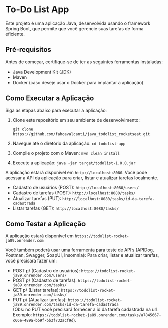 # To-Do List App

Este projeto é uma aplicação Java, desenvolvida usando o framework Spring Boot, que permite que você gerencie suas tarefas de forma eficiente.

## Pré-requisitos

Antes de começar, certifique-se de ter as seguintes ferramentas instaladas:

- Java Development Kit (JDK)
- Maven
- Docker (caso deseje usar o Docker para implantar a aplicação)

## Como Executar a Aplicação

Siga as etapas abaixo para executar a aplicação:

1. Clone este repositório em seu ambiente de desenvolvimento:

   ```shell
   git clone https://github.com/fahcavalcanti/java_todolist_rocketseat.git

2. Navegue até o diretório da aplicação: `cd todolist-app`

3. Compile o projeto com o Maven: `mvn clean install`

4. Execute a aplicação: `java -jar target/todolist-1.0.0.jar`

A aplicação estará disponível em `http://localhost:8080`. Você pode acessar a API da aplicação para criar, listar e atualizar tarefas localmente.

- Cadastro de usuários (POST): `http://localhost:8080/users/ `  
- Cadastro de tarefas (POST): `http://localhost:8080/tasks/ `  
- Atualizar tarefas (PUT): `http://localhost:8080/tasks/id-da-tarefa-cadastrada`  
- Listar tarefas (GET): `http://localhost:8080/tasks/`

## Como Testar a Aplicação

A aplicação estará disponível em `https://todolist-rocket-ja89.onrender.com` 

Você também poderá usar uma ferramenta para teste de API’s (APIDog, Postman, Swagger, SoapUI, Insomnia): Para criar, listar e atualizar tarefas, você precisará fazer um:

- POST p/ (Cadastro de usuários): `https://todolist-rocket-ja89.onrender.com/users/`  
- POST p/ (Cadastro de tarefas): `https://todolist-rocket-ja89.onrender.com/tasks/`  
- GET p/ (Listar tarefas): `https://todolist-rocket-ja89.onrender.com/tasks/`  
- PUT p/ (Atualizar tarefas): `https://todolist-rocket-ja89.onrender.com/tasks/id-da-tarefa-cadastrada`  
(Obs: no PUT você precisará fornecer a id da tarefa cadastrada na url. Exemplo: `https://todolist-rocket-ja89.onrender.com/tasks/a7845667-c66e-489a-bb9f-bb3f732acf9d`).



